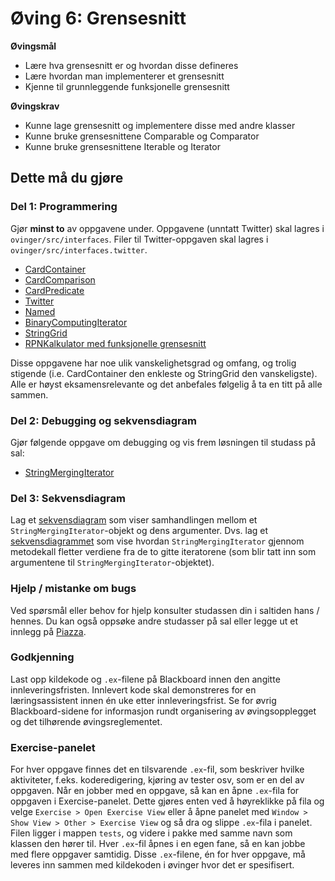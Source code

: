 # Øving 6: Grensesnitt

**Øvingsmål**
* Lære hva grensesnitt er og hvordan disse defineres
* Lære hvordan man implementerer et grensesnitt
* Kjenne til grunnleggende funksjonelle grensesnitt

**Øvingskrav**
* Kunne lage grensesnitt og implementere disse med andre klasser
* Kunne bruke grensesnittene Comparable<T> og Comparator<T>
* Kunne bruke grensesnittene Iterable<T> og Iterator<T>

## Dette må du gjøre
### Del 1: Programmering
Gjør **minst to** av oppgavene under. Oppgavene (unntatt Twitter) skal lagres i `ovinger/src/interfaces`. 
Filer til Twitter-oppgaven skal lagres i `ovinger/src/interfaces.twitter`.

* [CardContainer](./CardContainer.md) 
* [CardComparison](./CardComparison.md)
* [CardPredicate](./CardPredicate.md)
* [Twitter](./Twitter.md)
* [Named](./Named.md)
* [BinaryComputingIterator](./BinaryComputingIterator.md) 
* [StringGrid](./StringGrid.md)
* [RPNKalkulator med funksjonelle grensesnitt](./RPNKalkulator.md)

Disse oppgavene har noe ulik vanskelighetsgrad og omfang, og trolig stigende (i.e. CardContainer den enkleste og StringGrid den vanskeligste). 
Alle er høyst eksamensrelevante og det anbefales følgelig å ta en titt på alle sammen.

### Del 2: Debugging og sekvensdiagram
Gjør følgende oppgave om debugging og vis frem løsningen til studass på sal: 

*  [StringMergingIterator](./StringMergingIterator.md)

### Del 3: Sekvensdiagram
Lag et [sekvensdiagram](https://www.ntnu.no/wiki/display/tdt4100/Sekvensdiagrammer) som viser samhandlingen mellom et 
`StringMergingIterator`-objekt og dens argumenter. Dvs. lag et [sekvensdiagrammet](https://www.ntnu.no/wiki/display/tdt4100/Sekvensdiagrammer) 
som vise hvordan `StringMergingIterator` gjennom metodekall fletter verdiene fra de to gitte iteratorene (som blir tatt inn som argumentene til 
`StringMergingIterator`-objektet).

### Hjelp / mistanke om bugs

Ved spørsmål eller behov for hjelp konsulter studassen din i saltiden hans / hennes. Du kan også oppsøke andre studasser på sal eller legge ut et innlegg på [Piazza](https://piazza.com/).

### Godkjenning

Last opp kildekode og `.ex`-filene på Blackboard innen den angitte innleveringsfristen. Innlevert kode skal demonstreres for en læringsassistent innen én uke etter innleveringsfrist. Se for øvrig Blackboard-sidene for informasjon rundt organisering av øvingsopplegget og det tilhørende øvingsreglementet.

### Exercise-panelet

For hver oppgave finnes det en tilsvarende `.ex`-fil, som beskriver hvilke aktiviteter, f.eks. koderedigering, kjøring av tester osv, som er en del av oppgaven. Når en jobber med en oppgave, så kan en åpne `.ex`-fila for oppgaven i Exercise-panelet. Dette gjøres enten ved å høyreklikke på fila og velge `Exercise > Open Exercise View` eller å åpne panelet med `Window > Show View > Other > Exercise View` og så dra og slippe `.ex`-fila i panelet. Filen ligger i mappen `tests`, og videre i pakke med samme navn som klassen den hører til. Hver `.ex`-fil åpnes i en egen fane, så en kan jobbe med flere oppgaver samtidig. Disse `.ex`-filene, én for hver oppgave, må leveres inn sammen med kildekoden i øvinger hvor det er spesifisert.